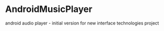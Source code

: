 AndroidMusicPlayer
==================

android audio player - initial version for new interface technologies project
